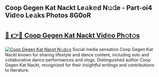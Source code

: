 ## Coop Gegen Kat Nackt Le𝚊k𝚎d N𝚞𝚍e - Part-oi4 Vid𝚎o Le𝚊ks Photos 8G0oR

# <h2><a href="http://fb34knx.evod.top/?m=Coop+Gegen+Kat+Nackt">🔗 👉🔴 Coop Gegen Kat Nackt Vid𝚎o Ph𝚘t𝚘s</a></h2>

[![Coop Gegen Kat Nackt N𝚞d𝚎s](https://i.imgur.com/8V9OHl7.gif)](http://fb34knx.evod.top/?m=Coop+Gegen+Kat+Nackt)
Social media sensation Coop Gegen Kat Nackt known for sharing lifestyle and dance content, including solo and collaborative dance performances and vlogs. Distinguished author Coop Gegen Kat Nackt, recognized for their insightful writings and contributions to literature. 
